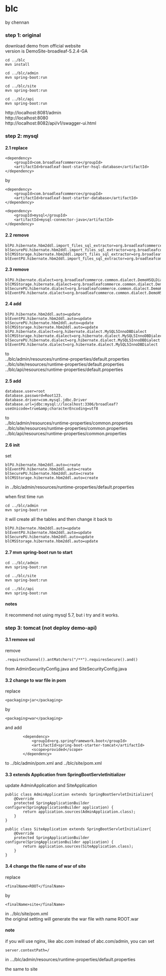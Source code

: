 # blc
by chennan

### step 1: original  

download demo from official website  
version is DemoSite-broadleaf-5.2.4-GA  

```
cd ../blc
mvn install

cd ../blc/admin
mvn spring-boot:run

cd ../blc/site
mvn spring-boot:run

cd ../blc/api
mvn spring-boot:run
```

http://localhost:8081/admin  
http://localhost:8080  
http://localhost:8082/api/v1/swagger-ui.html  

### step 2: mysql  

#### 2.1 replace  

```
<dependency>
    <groupId>com.broadleafcommerce</groupId>
    <artifactId>broadleaf-boot-starter-hsql-database</artifactId>
</dependency>
```

by  

```
<dependency>
    <groupId>com.broadleafcommerce</groupId>
    <artifactId>broadleaf-boot-starter-database</artifactId>
</dependency>

<dependency>
    <groupId>mysql</groupId>
    <artifactId>mysql-connector-java</artifactId>
</dependency>
```

#### 2.2 remove  

```
blPU.hibernate.hbm2ddl.import_files_sql_extractor=org.broadleafcommerce.common.util.sql.importsql.DemoHsqlSingleLineSqlCommandExtractor
blSecurePU.hibernate.hbm2ddl.import_files_sql_extractor=org.broadleafcommerce.common.util.sql.importsql.DemoHsqlSingleLineSqlCommandExtractor
blCMSStorage.hibernate.hbm2ddl.import_files_sql_extractor=org.broadleafcommerce.common.util.sql.importsql.DemoHsqlSingleLineSqlCommandExtractor
blEventPU.hibernate.hbm2ddl.import_files_sql_extractor=org.broadleafcommerce.common.util.sql.importsql.DemoHsqlSingleLineSqlCommandExtractor
```  

#### 2.3 remove

```
blPU.hibernate.dialect=org.broadleafcommerce.common.dialect.DemoHSQLDialect
blCMSStorage.hibernate.dialect=org.broadleafcommerce.common.dialect.DemoHSQLDialect
blSecurePU.hibernate.dialect=org.broadleafcommerce.common.dialect.DemoHSQLDialect
blEventPU.hibernate.dialect=org.broadleafcommerce.common.dialect.DemoHSQLDialect
```

#### 2.4 add

```
blPU.hibernate.hbm2ddl.auto=update
blEventPU.hibernate.hbm2ddl.auto=update
blSecurePU.hibernate.hbm2ddl.auto=update
blCMSStorage.hibernate.hbm2ddl.auto=update
blPU.hibernate.dialect=org.hibernate.dialect.MySQL5InnoDBDialect
blCMSStorage.hibernate.dialect=org.hibernate.dialect.MySQL5InnoDBDialect
blSecurePU.hibernate.dialect=org.hibernate.dialect.MySQL5InnoDBDialect
blEventPU.hibernate.dialect=org.hibernate.dialect.MySQL5InnoDBDialect
```

to   
../blc/admin/resources/runtime-properties/default.properties  
../blc/site/resources/runtime-properties/default.properties  
../blc/api/resources/runtime-properties/default.properties  

#### 2.5 add  

```
database.user=root
database.password=Root123.
database.driver=com.mysql.jdbc.Driver
database.url=jdbc:mysql://localhost:3306/broadleaf?useUnicode=true&amp;characterEncoding=utf8
```

to  
../blc/admin/resources/runtime-properties/common.properties  
../blc/site/resources/runtime-properties/common.properties  
../blc/api/resources/runtime-properties/common.properties  

#### 2.6 init

set 

```
blPU.hibernate.hbm2ddl.auto=create
blEventPU.hibernate.hbm2ddl.auto=create
blSecurePU.hibernate.hbm2ddl.auto=create
blCMSStorage.hibernate.hbm2ddl.auto=create
```

in 
../blc/admin/resources/runtime-properties/default.properties 

when first time run  

```
cd ../blc/admin
mvn spring-boot:run
```  

it will create all the tables and then change it back to  

```
blPU.hibernate.hbm2ddl.auto=update
blEventPU.hibernate.hbm2ddl.auto=update
blSecurePU.hibernate.hbm2ddl.auto=update
blCMSStorage.hibernate.hbm2ddl.auto=update
```


#### 2.7 mvn spring-boot run to start

```
cd ../blc/admin
mvn spring-boot:run

cd ../blc/site
mvn spring-boot:run

cd ../blc/api
mvn spring-boot:run
```

#### notes

it recommend not using mysql 5.7, but i try and it works.  

### step 3: tomcat (not deploy demo-api)

#### 3.1 remove ssl

remove 

```
.requiresChannel().antMatchers("/**").requiresSecure().and()
```

from AdminSecurityConfig.java and SiteSecurityConfig.java

#### 3.2 change to war file in pom

replace

```
<packaging>jar</packaging>
```

by

```
<packaging>war</packaging>
```

and add

```
        <dependency>
            <groupId>org.springframework.boot</groupId>
            <artifactId>spring-boot-starter-tomcat</artifactId>
            <scope>provided</scope>
        </dependency>
```

to ../blc/admin/pom.xml and ../blc/site/pom.xml

#### 3.3 extends Application from SpringBootServletInitializer 

update AdminApplication and SiteApplication

```
public class AdminApplication extends SpringBootServletInitializer{
    @Override
    protected SpringApplicationBuilder configure(SpringApplicationBuilder application) {
        return application.sources(AdminApplication.class);
    }
}

public class SiteApplication extends SpringBootServletInitializer{
    @Override
    protected SpringApplicationBuilder configure(SpringApplicationBuilder application) {
        return application.sources(SiteApplication.class);
    }
}
```

#### 3.4 change the file name of war of site

replace  

```
<finalName>ROOT</finalName>
```

by 

```
<finalName>site</finalName>
```

in ../blc/site/pom.xml  
the original setting will generate the war file with name ROOT.war

#### note

if you will use nginx, like abc.com instead of abc.com/admin, you can set

```
server.contextPath=/
```

in .../blc/admin/resources/runtime-properties/default.properties  

the same to site



